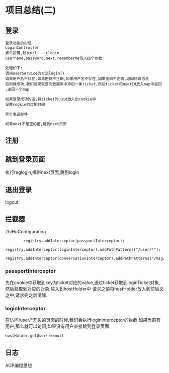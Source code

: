 # 项目总结(二)
## 登录
```
登录功能的实现
LoginController
点击按键,触发url---->login
username,password,next,rememberMe传入四个参数

处理如下:
调用userService的方法login()
如果用户名不存在,如果密码不正确,如果用户名不存在,如果密码不正确,返回错误信息
否则就成功,我们登录就要向数据库中添加一条ticket,然后ticket和userId放入map中返回
,返回一个map

如果登录成功的话,将ticket的uuid放入到cookie中
设置cookie的过期时间

异步发送邮件

如果next不是空的话,跳到next页面
```
## 注册
## 跳到登录页面
执行reglogin,携带next页面,跳到login
## 退出登录
logout

## 拦截器
ZhiHuConfiguration
```
        registry.addInterceptor(passportInterceptor);
        registry.addInterceptor(loginInterceptor).addPathPatterns("/user/*");
        registry.addInterceptor(conversationInterceptor).addPathPatterns("/msg/detail");
```
### passportInterceptor
先在cookie中获取到key为ticket对应的value,通过ticket获取到loginTicket对象,然后获取到对应的对象,放入到hostHolder中
请求之前将hostHolder放入到前后文之中,请求完之后清除.
### loginInterceptor
在访问/user/*开头的页面的时候,我们会执行loginInterceptor的拦截
如果当前有用户,那么就可以访问,如果没有用户直接跳到登录页面
```
hostHolder.getUser()==null
```
## 日志
AOP编程思想